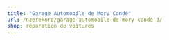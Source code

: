 ```yaml
---
title: "Garage Automobile de Mory Condé"
url: /nzerekore/garage-automobile-de-mory-conde-3/
shop: réparation de voitures
---
```

